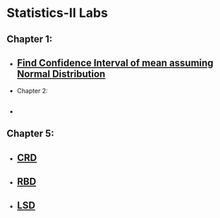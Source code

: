 # Statistics-II Labs

## Chapter 1:

- ## [Find Confidence Interval of mean assuming Normal Distribution]()

- Chapter 2:

- ## []()

## Chapter 5:

- ## [CRD]()
- ## [RBD]()
- ## [LSD]()
